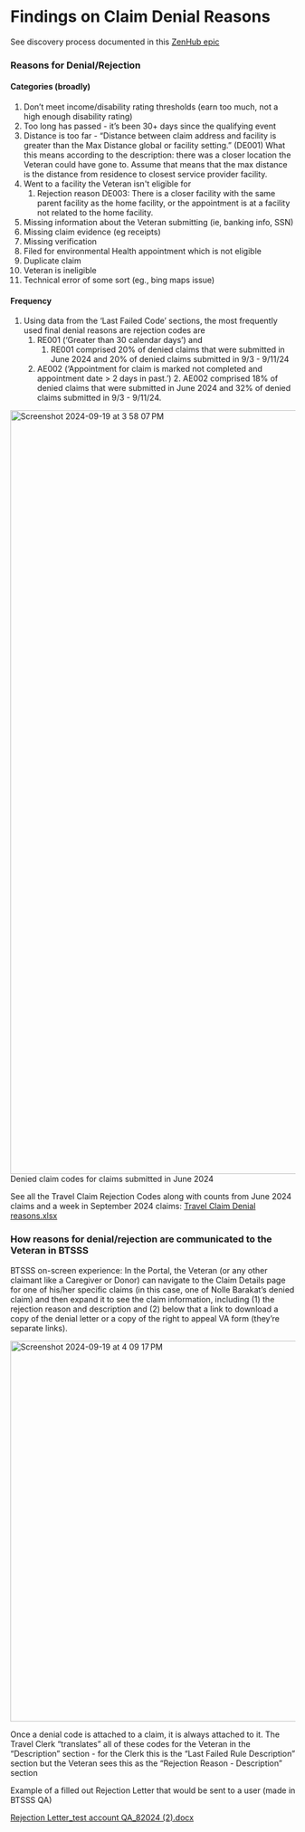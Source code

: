 # Findings on Claim Denial Reasons 

See discovery process documented in this [ZenHub epic](https://app.zenhub.com/workspaces/beneficiary-travel-btsss-65147e21930cd900223d8e64/issues/gh/department-of-veterans-affairs/va.gov-team/90701) 

### Reasons for Denial/Rejection

#### Categories (broadly)

1. Don’t meet income/disability rating thresholds (earn too much, not a high enough disability rating)
2. Too long has passed - it’s been 30+ days since the qualifying event
3. Distance is too far - “Distance between claim address and facility is greater than the Max Distance global or facility setting.” (DE001)  What this means according to the description: there was a closer location the Veteran could have gone to.  Assume that means that the max distance is the distance from residence to closest service provider facility.    
4. Went to a facility the Veteran isn't eligible for 
    1. Rejection reason DE003: There is a closer facility with the same parent facility as the home facility, or the appointment is at a facility not related to the home facility.
5. Missing information about the Veteran submitting (ie, banking info, SSN)
6. Missing claim evidence (eg receipts)
7. Missing verification 
8. Filed for environmental Health appointment which is not eligible 
9. Duplicate claim 
10. Veteran is ineligible
11. Technical error of some sort (eg., bing maps issue)

#### Frequency

1. Using data from the ‘Last Failed Code’ sections, the most frequently used final denial reasons are rejection codes are 
    1. RE001 (‘Greater than 30 calendar days’) and
        1. RE001 comprised 20% of denied claims that were submitted in June 2024 and 20% of denied claims submitted in 9/3 - 9/11/24
    2. AE002 (‘Appointment for claim is marked not completed and appointment date > 2 days in past.’)
        2. AE002 comprised 18% of denied claims that were submitted in June 2024 and 32% of denied claims submitted in 9/3 - 9/11/24.

<img width="1350" alt="Screenshot 2024-09-19 at 3 58 07 PM" src="https://github.com/user-attachments/assets/ce473449-2f0e-4b42-99bf-9e3fc68bb3dc">
Denied claim codes for claims submitted in June 2024

See all the Travel Claim Rejection Codes along with counts from June 2024 claims and a week in September 2024 claims:
[Travel Claim Denial reasons.xlsx](https://github.com/user-attachments/files/17066632/Travel.Claim.Denial.reasons.xlsx)

### How reasons for denial/rejection are communicated to the Veteran in BTSSS 

BTSSS on-screen experience: In the Portal, the Veteran (or any other claimant like a Caregiver or Donor) can navigate to the Claim Details page for one of his/her specific claims (in this case, one of Nolle Barakat’s denied claim) and then expand it to see the claim information, including (1) the rejection reason and description and (2) below that a link to download a copy of the denial letter or a copy of the right to appeal VA form (they’re separate links).

<img width="673" alt="Screenshot 2024-09-19 at 4 09 17 PM" src="https://github.com/user-attachments/assets/10793676-276c-4cdb-8417-364fc14012b7">

Once a denial code is attached to a claim, it is always attached to it.  The Travel Clerk “translates” all of these codes for the Veteran in the “Description” section - for the Clerk this is the “Last Failed Rule Description” section but the Veteran sees this as the “Rejection Reason - Description” section

Example of a filled out Rejection Letter that would be sent to a user (made in BTSSS QA) 

[Rejection Letter_test account QA_82024 (2).docx](https://github.com/user-attachments/files/17066710/Rejection.Letter_test.account.QA_82024.2.docx)

